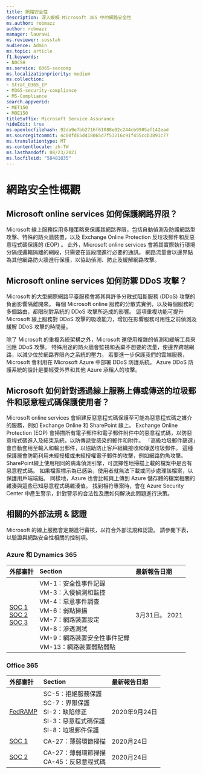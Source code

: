 ```yaml
---
title: 網路安全性
description: 深入瞭解 Microsoft 365 中的網路安全性
ms.author: robmazz
author: robmazz
manager: laurawi
ms.reviewer: sosstah
audience: Admin
ms.topic: article
f1.keywords:
- NOCSH
ms.service: O365-seccomp
ms.localizationpriority: medium
ms.collection:
- Strat_O365_IP
- M365-security-compliance
- MS-Compliance
search.appverid:
- MET150
- MOE150
titleSuffix: Microsoft Service Assurance
hideEdit: true
ms.openlocfilehash: 92da9e7bb2716f61088e02c244cb9905af142ead
ms.sourcegitcommit: 4c00fd65d418065d7f53216c91f455ccb3891c77
ms.translationtype: MT
ms.contentlocale: zh-TW
ms.lasthandoff: 08/23/2021
ms.locfileid: "58481835"
---
```

# <a name="network-security-overview"></a>網路安全性概觀

## <a name="how-do-microsoft-online-services-secure-the-network-boundary"></a>Microsoft online services 如何保護網路界限？

Microsoft 線上服務採用多種策略來保護其網路界限，包括自動偵測及防護網路型攻擊、特殊的防火牆裝置，以及 Exchange Online Protection 反垃圾郵件和反惡意程式碼保護的 (EOP) 。 此外，Microsoft online services 會將其實際執行環境分隔成邏輯隔離的網段，只需要在區段間進行必要的通訊。 網路流量會以邊界點為其他網路防火牆進行保護，以協助偵測、防止及緩解網路攻擊。

## <a name="how-do-microsoft-online-services-defend-against-ddos-attacks"></a>Microsoft online services 如何防禦 DDoS 攻擊？

Microsoft 的大型網際網路平臺服務會將其與許多分散式阻斷服務 (DDoS) 攻擊的負面影響隔離開來。 每個 Microsoft online 服務的分散式實例，以及每個服務的多個路由，都限制對系統的 DDoS 攻擊所造成的影響。 這項重複功能可提升 Microsoft 線上服務對 DDoS 攻擊的吸收能力，增加在影響服務可用性之前偵測及緩解 DDoS 攻擊的時間量。

除了 Microsoft 的重複系統架構之外，Microsoft 還使用複雜的偵測和緩解工具來回應 DDoS 攻擊。 特殊用途的防火牆會監視和丟棄不想要的流量，使邊界跨越網路，以減少位於網路界限內之系統的壓力。 若要進一步保護我們的雲端服務，Microsoft 會利用在 Microsoft Azure 中部署 DDoS 防護系統。 Azure DDoS 防護系統的設計是要經受外界和其他 Azure 承租人的攻擊。

## <a name="how-does-microsoft-protect-users-against-spam-and-malware-being-uploaded-or-sent-through-online-services"></a>Microsoft 如何針對透過線上服務上傳或傳送的垃圾郵件和惡意程式碼保護使用者？

Microsoft online services 會組建反惡意程式碼保護至可能為惡意程式碼之媒介的服務，例如 Exchange Online 和 SharePoint 線上。 Exchange Online Protection (EOP) 會掃描所有電子郵件和電子郵件附件中的惡意程式碼，以防惡意程式碼進入及結束系統，以防傳遞受感染的郵件和附件。 「高級垃圾郵件篩選」會自動套用至輸入和輸出郵件，以協助防止客戶組織接收和傳送垃圾郵件。 這種保護層會防範利用未經授權或未經授權電子郵件的攻擊，例如網路釣魚攻擊。 SharePoint線上使用相同的病毒偵測引擎，可選擇性地掃描上載的檔案中是否有惡意程式碼。 如果檔案標示為已感染，使用者就無法下載或同步處理該檔案，以保護用戶端端點。 同樣地，Azure 也會比較與上傳到 Azure 儲存體的檔案相關的雜湊與這些已知惡意程式碼雜湊值。 找到相符專案時，會在 Azure Security Center 中產生警示，針對警示的合法性及應如何解決此問題進行決策。

## <a name="related-external-regulations--certifications"></a>相關的外部法規 & 認證

Microsoft 的線上服務會定期進行審核，以符合外部法規和認證。 請參閱下表，以驗證與網路安全性相關的控制項。

### <a name="azure-and-dynamics-365"></a>Azure 和 Dynamics 365

| **外部審計** | **Section** | **最新報告日期** |
|:--------------------|:------------|:-----------------------|
| [SOC 1](https://servicetrust.microsoft.com/ViewPage/MSComplianceGuideV3?command=Download&downloadType=Document&downloadId=b8721ebd-af20-42fe-b22f-8332b0a19517&tab=7027ead0-3d6b-11e9-b9e1-290b1eb4cdeb&docTab=7027ead0-3d6b-11e9-b9e1-290b1eb4cdeb_SOC_%2F_SSAE_16_Reports) <br> [SOC 2](https://servicetrust.microsoft.com/ViewPage/MSComplianceGuideV3?command=Download&downloadType=Document&downloadId=234a0f57-83c1-4afc-a586-a0e7a59592f7&tab=7027ead0-3d6b-11e9-b9e1-290b1eb4cdeb&docTab=7027ead0-3d6b-11e9-b9e1-290b1eb4cdeb_SOC_%2F_SSAE_16_Reports) <br> [SOC 3](https://servicetrust.microsoft.com/ViewPage/MSComplianceGuideV3?command=Download&downloadType=Document&downloadId=75c8cbf6-e456-473c-a05e-34fea888ec2a&tab=7027ead0-3d6b-11e9-b9e1-290b1eb4cdeb&docTab=7027ead0-3d6b-11e9-b9e1-290b1eb4cdeb_SOC_%2F_SSAE_16_Reports) | VM-1：安全性事件記錄 <br> VM-3：入侵偵測和監控 <br> VM-4：惡意事件調查 <br> VM-6：弱點掃描 <br> VM-7：網路裝置設定 <br> VM-8：滲透測試 <br> VM-9：網路裝置安全性事件記錄 <br> VM-13：網路裝置弱點弱點 | 3月31日。 2021 |

### <a name="office-365"></a>Office 365

| **外部審計** | **Section** | **最新報告日期** |
|:--------------------|:------------|:-----------------------|
| [FedRAMP](https://compliance.microsoft.com/compliancemanager) | SC-5：拒絕服務保護 <br> SC-7：界限保護 <br> SI-2：缺陷修正 <br> SI-3：惡意程式碼保護 <br> SI-8：垃圾郵件保護 | 2020年9月24日 |
| [SOC 1](https://servicetrust.microsoft.com/ViewPage/MSComplianceGuideV3?command=Download&downloadType=Document&downloadId=90df3f9c-3aaf-4dbf-99d0-ca9f2991721b&tab=7027ead0-3d6b-11e9-b9e1-290b1eb4cdeb&docTab=7027ead0-3d6b-11e9-b9e1-290b1eb4cdeb_SOC_%2F_SSAE_16_Reports) | CA-27：薄弱環節掃描 | 2020月24日 |
| [SOC 2](https://servicetrust.microsoft.com/ViewPage/MSComplianceGuideV3?command=Download&downloadType=Document&downloadId=a73c1738-7892-42b7-acd3-87b6371c53f6&tab=7027ead0-3d6b-11e9-b9e1-290b1eb4cdeb&docTab=7027ead0-3d6b-11e9-b9e1-290b1eb4cdeb_SOC_%2F_SSAE_16_Reports) | CA-27：薄弱環節掃描 <br> CA-45：反惡意程式碼 | 2020月24日 |